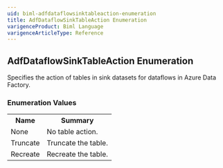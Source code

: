 ```yaml
---
uid: biml-adfdataflowsinktableaction-enumeration
title: AdfDataflowSinkTableAction Enumeration
varigenceProduct: Biml Language
varigenceArticleType: Reference
---
```


## AdfDataflowSinkTableAction Enumeration<div class="LanguageSummary"><div class ="SummaryItem">Specifies the action of tables in sink datasets for dataflows in Azure Data Factory.</div></div><div class="EnumValueGroup">### Enumeration Values<table id="EnumValue" class="MemberList"><tbody><tr><th class="MemberNameColumnHeader">Name</th><th class="MemberSummaryColumnHeader">Summary</th></tr><tr class="cd0"><td class="MemberName">None</td><td class="MemberSummary"><div class ="SummaryItem">No table action.</div></td></tr><tr class="cd1"><td class="MemberName">Truncate</td><td class="MemberSummary"><div class ="SummaryItem">Truncate the table.</div></td></tr><tr class="cd0"><td class="MemberName">Recreate</td><td class="MemberSummary"><div class ="SummaryItem">Recreate the table.</div></td></tr></tbody></table></div>